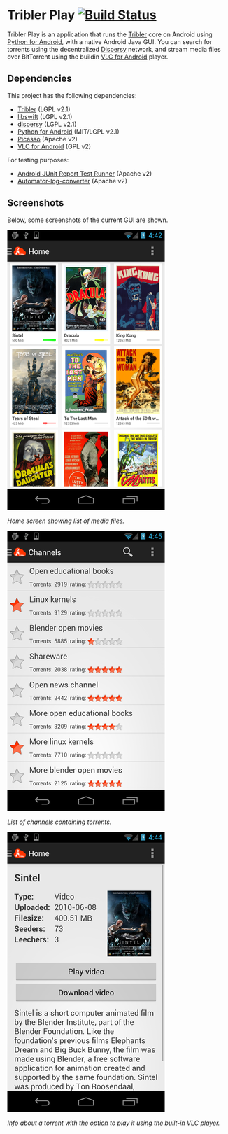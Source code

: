# Tribler Play [![Build Status](http://jenkins.tribler.org/job/Build_Test-TSAP_Android_master/badge/icon)](http://jenkins.tribler.org/job/Build_Test-TSAP_Android_master/)

Tribler Play is an application that runs the [Tribler](https://github.com/tribler/tribler) core on Android using [Python for Android](https://github.com/kivy/python-for-android/), with a native Android Java GUI. You can search for torrents using the decentralized [Dispersy](http://github/tribler/dispersy) network, and stream media files over BitTorrent using the buildin [VLC for Android](http://www.videolan.org/vlc/download-android.html) player.

## Dependencies

This project has the following dependencies:
* [Tribler](https://github.com/tribler/tribler/) (LGPL v2.1)
* [libswift](https://github.com/libswift/libswift) (LGPL v2.1)
* [dispersy](https://github.com/Tribler/dispersy) (LGPL v2.1)
* [Python for Android](https://github.com/kivy/python-for-android) (MIT/LGPL v2.1)
* [Picasso](https://github.com/square/picasso) (Apache v2)
* [VLC for Android](http://www.videolan.org/vlc/download-android.html) (GPL v2)

For testing purposes:
* [Android JUnit Report Test Runner](https://github.com/jsankey/android-junit-report) (Apache v2)
* [Automator-log-converter](https://github.com/dpreussler/automator-log-converter) (Apache v2)

## Screenshots

Below, some screenshots of the current GUI are shown.

![home_screen_landscape](screenshots/home_screen_portrait_readme.png)

*Home screen showing list of media files.*

![channels_screen_landscape](screenshots/channels_screen_portrait_readme.png)

*List of channels containing torrents.*

![info_screen_portrait](screenshots/info_screen_portrait_readme.png)

*Info about a torrent with the option to play it using the built-in VLC player.*
